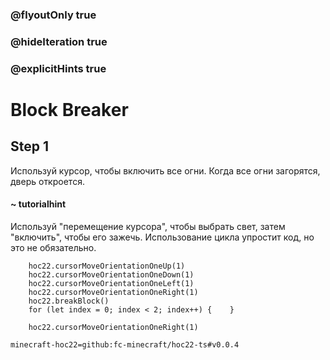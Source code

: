 ### @flyoutOnly true
### @hideIteration true
### @explicitHints true


# Block Breaker

## Step 1  
Используй курсор, чтобы включить все огни. Когда все огни загорятся, дверь откроется.  

#### ~ tutorialhint  
Используй "перемещение курсора", чтобы выбрать свет, затем "включить", чтобы его зажечь. Использование цикла упростит код, но это не обязательно.  



```ghost
    hoc22.cursorMoveOrientationOneUp(1)
    hoc22.cursorMoveOrientationOneDown(1)
    hoc22.cursorMoveOrientationOneLeft(1)
    hoc22.cursorMoveOrientationOneRight(1)
    hoc22.breakBlock()
    for (let index = 0; index < 2; index++) {    }
```
```template  
    hoc22.cursorMoveOrientationOneRight(1)   
```
```package
minecraft-hoc22=github:fc-minecraft/hoc22-ts#v0.0.4
```